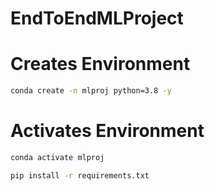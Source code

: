 # EndToEndMLProject

# Creates Environment
```bash
conda create -n mlproj python=3.8 -y
```
# Activates Environment 
```bash
conda activate mlproj
```

```bash
pip install -r requirements.txt
```